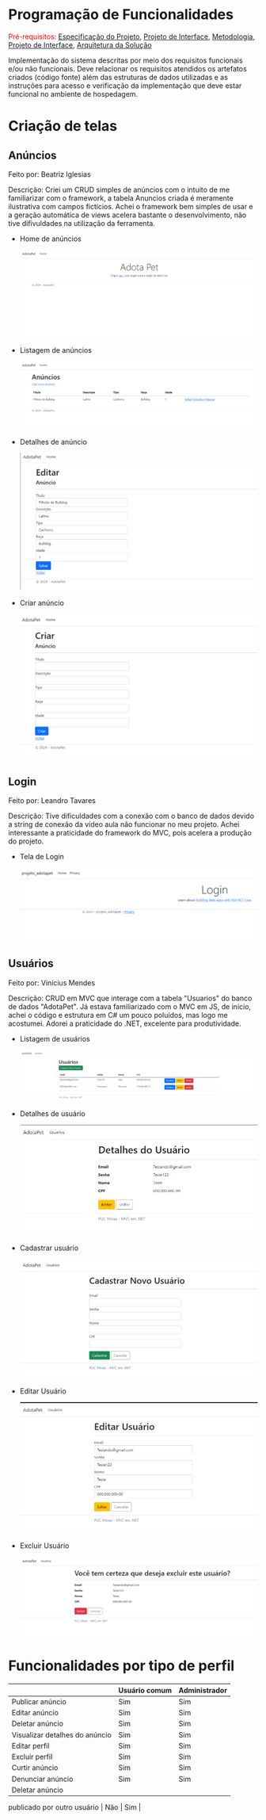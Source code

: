 # Programação de Funcionalidades

<span style="color:red">Pré-requisitos: <a href="2-Especificação do Projeto.md"> Especificação do Projeto</a></span>, <a href="3-Projeto de Interface.md"> Projeto de Interface</a>, <a href="4-Metodologia.md"> Metodologia</a>, <a href="3-Projeto de Interface.md"> Projeto de Interface</a>, <a href="5-Arquitetura da Solução.md"> Arquitetura da Solução</a>

Implementação do sistema descritas por meio dos requisitos funcionais e/ou não funcionais. Deve relacionar os requisitos atendidos os artefatos criados (código fonte) além das estruturas de dados utilizadas e as instruções para acesso e verificação da implementação que deve estar funcional no ambiente de hospedagem.

# Criação de telas

## Anúncios

Feito por: Beatriz Iglesias

Descrição: Criei um CRUD simples de anúncios com o intuito de me familiarizar com o framework, a tabela Anuncios criada é meramente ilustrativa com campos fictícios.
Achei o framework bem simples de usar e a geração automática de views acelera bastante o desenvolvimento, não tive difivuldades na utilização da ferramenta.

- Home de anúncios

  ![Diagrama ER Adota Pet](img/home-anuncios.png)

- Listagem de anúncios

  ![Diagrama ER Adota Pet](img/list-anuncios.png)

- Detalhes de anúncio

  ![Diagrama ER Adota Pet](img/editar-anuncios.png)

- Criar  anúncio

  ![Diagrama ER Adota Pet](img/criar-anuncios.png)


## Login

Feito por: Leandro Tavares

Descrição: Tive dificuldades com a conexão com o banco de dados devido a string de conexão da vídeo aula não funcionar no meu projeto. 
Achei interessante a praticidade do framework do MVC, pois acelera a produção do projeto. 

- Tela de Login

  ![Diagrama ER Adota Pet](img/tela-login.png)


## Usuários

Feito por: Vinícius Mendes

Descrição: CRUD em MVC que interage com a tabela "Usuarios" do banco de dados "AdotaPet". Já estava familiarizado com o MVC em JS, de início, achei o código e estrutura em C#
um pouco poluídos, mas logo me acostumei. Adorei a praticidade do .NET, excelente para produtividade.


- Listagem de usuários

  ![Diagrama ER Adota Pet](img/listagem-usuarios.png)

- Detalhes de usuário

  ![Diagrama ER Adota Pet](img/detalhes-usuario.png)

- Cadastrar usuário

  ![Diagrama ER Adota Pet](img/cadastrar-usuario.png)

- Editar Usuário
  
  ![Diagrama ER Adota Pet](img/editar-usuario.png)

- Excluir Usuário

  ![Diagrama ER Adota Pet](img/excluir-usuario.png)


# Funcionalidades por tipo de perfil

|                                              | Usuário comum | Administrador |
| -------------------------------------------- | ------------- | ------------- |
| Publicar anúncio                             | Sim           | Sim           |
| Editar anúncio                               | Sim           | Sim           |
| Deletar anúncio                              | Sim           | Sim           |
| Visualizar detalhes do anúncio               | Sim           | Sim           |
| Editar perfil                                | Sim           | Sim           |
| Excluir perfil                               | Sim           | Sim           |
| Curtir anúncio                               | Sim           | Sim           |
| Denunciar anúncio                            | Sim           | Sim           |
| Deletar anúncio

publicado por outro usuário | Não           | Sim           |

